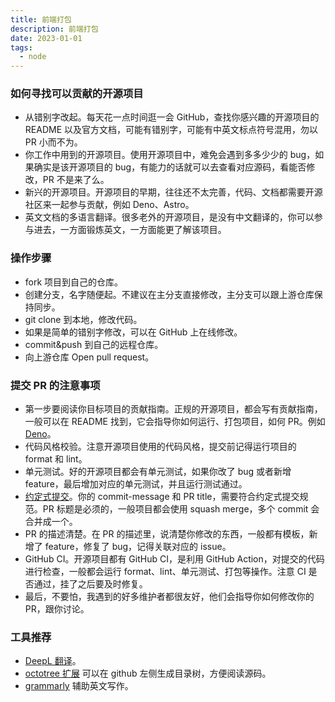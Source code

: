 ```yaml
---
title: 前端打包
description: 前端打包
date: 2023-01-01
tags:
  - node
---
```


### 如何寻找可以贡献的开源项目

- 从错别字改起。每天花一点时间逛一会 GitHub，查找你感兴趣的开源项目的 README 以及官方文档，可能有错别字，可能有中英文标点符号混用，勿以 PR 小而不为。
- 你工作中用到的开源项目。使用开源项目中，难免会遇到多多少少的 bug，如果确实是该开源项目的 bug，有能力的话就可以去查看对应源码，看能否修改，PR 不是来了么。
- 新兴的开源项目。开源项目的早期，往往还不太完善，代码、文档都需要开源社区来一起参与贡献，例如 Deno、Astro。
- 英文文档的多语言翻译。很多老外的开源项目，是没有中文翻译的，你可以参与进去，一方面锻炼英文，一方面能更了解该项目。

### 操作步骤

- fork 项目到自己的仓库。
- 创建分支，名字随便起。不建议在主分支直接修改，主分支可以跟上游仓库保持同步。
- git clone 到本地，修改代码。
- 如果是简单的错别字修改，可以在 GitHub 上在线修改。
- commit&push 到自己的远程仓库。
- 向上游仓库 Open pull request。

### 提交 PR 的注意事项

- 第一步要阅读你目标项目的贡献指南。正规的开源项目，都会写有贡献指南，一般可以在 README 找到，它会指导你如何运行、打包项目，如何 PR。例如 [Deno](https://link.juejin.cn?target=https%3A%2F%2Fdeno.land%2Fmanual%40v1.30.0%2Freferences%2Fcontributing)。
- 代码风格校验。注意开源项目使用的代码风格，提交前记得运行项目的 format 和 lint。
- 单元测试。好的开源项目都会有单元测试，如果你改了 bug 或者新增 feature，最后增加对应的单元测试，并且运行测试通过。
- [约定式提交](https://link.juejin.cn?target=https%3A%2F%2Fwww.conventionalcommits.org%2Fzh-hans%2Fv1.0.0%2F)。你的 commit-message 和 PR title，需要符合约定式提交规范。PR 标题是必须的，一般项目都会使用 squash merge，多个 commit 会合并成一个。
- PR 的描述清楚。在 PR 的描述里，说清楚你修改的东西，一般都有模板，新增了 feature，修复了 bug，记得关联对应的 issue。
- GitHub CI。开源项目都有 GitHub CI，是利用 GitHub Action，对提交的代码进行检查，一般都会运行 format、lint、单元测试、打包等操作。注意 CI 是否通过，挂了之后要及时修复。
- 最后，不要怕，我遇到的好多维护者都很友好，他们会指导你如何修改你的 PR，跟你讨论。

### 工具推荐

- [DeepL 翻译](https://link.juejin.cn?target=https%3A%2F%2Fwww.deepl.com%2Ftranslator)。
- [octotree 扩展](https://link.juejin.cn?target=https%3A%2F%2Fchrome.google.com%2Fwebstore%2Fdetail%2Foctotree-github-code-tree%2Fbkhaagjahfmjljalopjnoealnfndnagc%3Fhl%3Dzh-CN) 可以在 github 左侧生成目录树，方便阅读源码。
- [grammarly](https://link.juejin.cn?target=https%3A%2F%2Fapp.grammarly.com%2F) 辅助英文写作。
